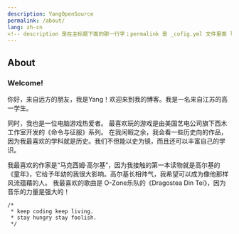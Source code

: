 ```yaml
---
description: YangOpenSource
permalink: /about/
lang: zh-cn
<!-- description 是在主标题下面的那一行字；permalink 是 _cofig.yml 文件里面 link 的； -->
---
```


## About

### Welcome!

你好，来自远方的朋友，我是Yang！欢迎来到我的博客。我是一名来自江苏的高一学生。

同时，我也是一位电脑游戏热爱者。 最喜欢玩的游戏是由美国艺电公司旗下西木工作室开发的《命令与征服》系列。 在我闲暇之余，我会看一些历史向的作品，因为我最喜欢的学科就是历史。我们不但能以史为镜，而且还可以丰富自己的学识。

我最喜欢的作家是“马克西姆·高尔基”，因为我接触的第一本读物就是高尔基的《童年》，它给予年幼的我很大影响。高尔基长相帅气，我希望可以成为像他那样风流蕴藉的人。 我最喜欢的歌曲是 O-Zone乐队的《Dragostea Din Tei》，因为音乐的力量是强大的！


```
/*
 * keep coding keep living.
 * stay hungry stay foolish.
 */ 
```
